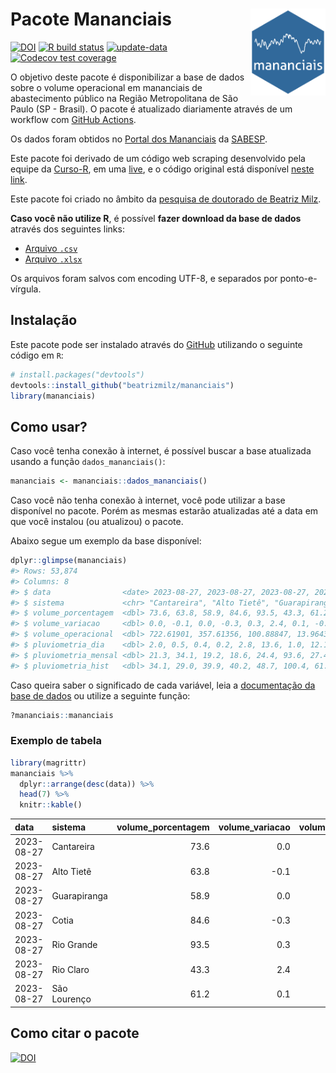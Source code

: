 
<!-- README.md is generated from README.Rmd. Please edit that file -->

# Pacote Mananciais <img src="man/figures/hexlogo.png" align="right" width = "120px"/>

<!-- badges: start -->

[![DOI](https://zenodo.org/badge/DOI/10.5281/zenodo.4733056.svg)](https://doi.org/10.5281/zenodo.4733056)
[![R build
status](https://github.com/beatrizmilz/mananciais/workflows/R-CMD-check/badge.svg)](https://github.com/beatrizmilz/mananciais/actions)
[![update-data](https://github.com/beatrizmilz/mananciais/actions/workflows/2-update_data.yaml/badge.svg)](https://github.com/beatrizmilz/mananciais/actions/workflows/2-update_data.yaml)
[![Codecov test
coverage](https://codecov.io/gh/beatrizmilz/mananciais/branch/master/graph/badge.svg)](https://codecov.io/gh/beatrizmilz/mananciais?branch=master)
<!-- badges: end -->

O objetivo deste pacote é disponibilizar a base de dados sobre o volume
operacional em mananciais de abastecimento público na Região
Metropolitana de São Paulo (SP - Brasil). O pacote é atualizado
diariamente através de um workflow com [GitHub
Actions](https://github.com/beatrizmilz/mananciais/actions).

Os dados foram obtidos no [Portal dos
Mananciais](http://mananciais.sabesp.com.br/Situacao) da
[SABESP](http://site.sabesp.com.br/site/Default.aspx).

Este pacote foi derivado de um código web scraping desenvolvido pela
equipe da [Curso-R](https://www.curso-r.com/), em uma
[live](https://youtu.be/jvZIxrMmOcQ), e o código original está
disponível [neste
link](https://github.com/curso-r/lives/blob/master/drafts/20200730_scraper_sabesp.R).

Este pacote foi criado no âmbito da [pesquisa de doutorado de Beatriz
Milz](https://beatrizmilz.github.io/tese/).

**Caso você não utilize R**, é possível **fazer download da base de
dados** através dos seguintes links:

- [Arquivo
  `.csv`](https://github.com/beatrizmilz/mananciais/raw/master/inst/extdata/mananciais.csv)
- [Arquivo
  `.xlsx`](https://github.com/beatrizmilz/mananciais/blob/master/inst/extdata/mananciais.xlsx?raw=true)

Os arquivos foram salvos com encoding UTF-8, e separados por
ponto-e-vírgula.

## Instalação

Este pacote pode ser instalado através do [GitHub](https://github.com/)
utilizando o seguinte código em `R`:

``` r
# install.packages("devtools")
devtools::install_github("beatrizmilz/mananciais")
library(mananciais)
```

## Como usar?

Caso você tenha conexão à internet, é possível buscar a base atualizada
usando a função `dados_mananciais()`:

``` r
mananciais <- mananciais::dados_mananciais() 
```

Caso você não tenha conexão à internet, você pode utilizar a base
disponível no pacote. Porém as mesmas estarão atualizadas até a data em
que você instalou (ou atualizou) o pacote.

Abaixo segue um exemplo da base disponível:

``` r
dplyr::glimpse(mananciais)
#> Rows: 53,874
#> Columns: 8
#> $ data                <date> 2023-08-27, 2023-08-27, 2023-08-27, 2023-08-27, 2…
#> $ sistema             <chr> "Cantareira", "Alto Tietê", "Guarapiranga", "Cotia…
#> $ volume_porcentagem  <dbl> 73.6, 63.8, 58.9, 84.6, 93.5, 43.3, 61.2, 73.6, 63…
#> $ volume_variacao     <dbl> 0.0, -0.1, 0.0, -0.3, 0.3, 2.4, 0.1, -0.2, 0.0, -0…
#> $ volume_operacional  <dbl> 722.61901, 357.61356, 100.88847, 13.96436, 104.891…
#> $ pluviometria_dia    <dbl> 2.0, 0.5, 0.4, 0.2, 2.8, 13.6, 1.0, 12.1, 8.0, 10.…
#> $ pluviometria_mensal <dbl> 21.3, 34.1, 19.2, 18.6, 24.4, 93.6, 27.4, 19.3, 33…
#> $ pluviometria_hist   <dbl> 34.1, 29.0, 39.9, 40.2, 48.7, 100.4, 61.3, 34.1, 2…
```

Caso queira saber o significado de cada variável, leia a [documentação
da base de
dados](https://beatrizmilz.github.io/mananciais/reference/mananciais.html)
ou utilize a seguinte função:

``` r
?mananciais::mananciais
```

### Exemplo de tabela

``` r
library(magrittr)
mananciais %>% 
  dplyr::arrange(desc(data)) %>% 
  head(7) %>%
  knitr::kable()
```

| data       | sistema      | volume_porcentagem | volume_variacao | volume_operacional | pluviometria_dia | pluviometria_mensal | pluviometria_hist |
|:-----------|:-------------|-------------------:|----------------:|-------------------:|-----------------:|--------------------:|------------------:|
| 2023-08-27 | Cantareira   |               73.6 |             0.0 |          722.61901 |              2.0 |                21.3 |              34.1 |
| 2023-08-27 | Alto Tietê   |               63.8 |            -0.1 |          357.61356 |              0.5 |                34.1 |              29.0 |
| 2023-08-27 | Guarapiranga |               58.9 |             0.0 |          100.88847 |              0.4 |                19.2 |              39.9 |
| 2023-08-27 | Cotia        |               84.6 |            -0.3 |           13.96436 |              0.2 |                18.6 |              40.2 |
| 2023-08-27 | Rio Grande   |               93.5 |             0.3 |          104.89173 |              2.8 |                24.4 |              48.7 |
| 2023-08-27 | Rio Claro    |               43.3 |             2.4 |            5.91878 |             13.6 |                93.6 |             100.4 |
| 2023-08-27 | São Lourenço |               61.2 |             0.1 |           54.36992 |              1.0 |                27.4 |              61.3 |

## Como citar o pacote

[![DOI](https://zenodo.org/badge/DOI/10.5281/zenodo.4733056.svg)](https://doi.org/10.5281/zenodo.4733056)
